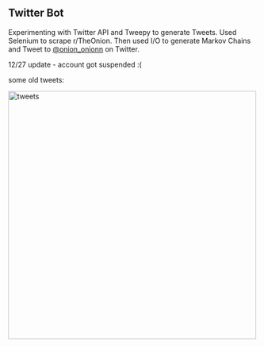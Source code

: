 ## Twitter Bot 

Experimenting with Twitter API and Tweepy to generate Tweets. Used Selenium to scrape r/TheOnion. Then used I/O to generate Markov Chains and Tweet to [@onion_onionn](https://twitter.com/onion_onionn) on Twitter. 

12/27 update - account got suspended :(

some old tweets: 

<img src="https://user-images.githubusercontent.com/59887357/209709124-982028f1-86f9-43f1-a1ed-f2908434fa88.png" alt="tweets" width="500"/>

